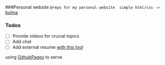 ###Personal website 
``
@repo for my personal website 
simple html/css -> `` [bulma](https://bulma.io/)

### Todos

- [ ] Provide videos for crucial topics 
- [ ] Add chat
- [ ] Add external resume [with this tool](https://jsonresume.org/)

using [GithubPages](https://pages.github.com/) to serve


